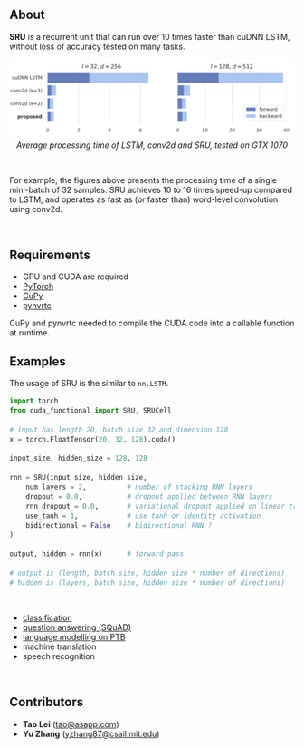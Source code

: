 
## About

**SRU** is a recurrent unit that can run over 10 times faster than cuDNN LSTM, without loss of accuracy tested on many tasks. 

<p align="center">
<img width=620 src="imgs/speed.png"><br>
<i>Average processing time of LSTM, conv2d and SRU, tested on GTX 1070</i><br>
</p>

<br>

For example, the figures above presents the processing time of a single mini-batch of 32 samples. SRU achieves 10 to 16 times speed-up compared to LSTM, and operates as fast as (or faster than) word-level convolution using conv2d. 

<br>

## Requirements
 - GPU and CUDA are required
 - [PyTorch](http://pytorch.org/)
 - [CuPy](https://cupy.chainer.org/)
 - [pynvrtc](https://github.com/NVIDIA/pynvrtc)
 
CuPy and pynvrtc needed to compile the CUDA code into a callable function at runtime.



## Examples
The usage of SRU is the similar to `nn.LSTM`. 
```python
import torch
from cuda_functional import SRU, SRUCell

# input has length 20, batch size 32 and dimension 128
x = torch.FloatTensor(20, 32, 128).cuda()

input_size, hidden_size = 128, 128

rnn = SRU(input_size, hidden_size,
    num_layers = 2,          # number of stacking RNN layers
    dropout = 0.0,           # dropout applied between RNN layers
    rnn_dropout = 0.0,       # variational dropout applied on linear transformation
    use_tanh = 1,            # use tanh or identity activation
    bidirectional = False    # bidirectional RNN ?
)

output, hidden = rnn(x)      # forward pass

# output is (length, batch size, hidden size * number of directions)
# hidden is (layers, batch size, hidden size * number of directions)

```
<br>

 - [classification](/classification/)
 - [question answering (SQuAD)](/DrQA/)
 - [language modelling on PTB](/language_model/)
 - machine translation
 - speech recognition
 

<br>

## Contributors
-  **Tao Lei** (tao@asapp.com)
-  **Yu Zhang** (yzhang87@csail.mit.edu)
